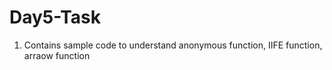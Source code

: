 # Day5-Task

1. Contains sample code to understand anonymous function, IIFE function, arraow function
